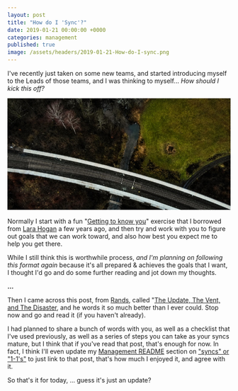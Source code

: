 ```yaml
---
layout: post
title: "How do I 'Sync'?"
date: 2019-01-21 00:00:00 +0000
categories: management
published: true
image: /assets/headers/2019-01-21-How-do-I-sync.png
---
```


I've recently just taken on some new teams, and started introducing myself to the Leads of those teams, and I was thinking to myself... _How should I kick this off?_

<!--description-->
![2019-01-21-How-do-I-Sync](/assets/headers/2019-01-21-How-do-I-sync.png)

Normally I start with a fun "[Getting to know you](https://management-handbook.hermens.com.au/now-the-real-stuff/templates/gettingtoknowyou)" exercise that I borrowed from [Lara Hogan](https://larahogan.me/blog/first-one-on-one-questions/) a few years ago, and then try and work with you to figure out goals that we can work toward, and also how best you expect me to help you get there.

While I still think this is worthwhile process, _and I'm planning on following this format again_ because it's all prepared & achieves the goals that I want, I thought I'd go and do some further reading and jot down my thoughts.

**...**

Then I came across this post, from [Rands](http://randsinrepose.com/about/), called "[The Update, The Vent, and The Disaster](http://randsinrepose.com/archives/the-update-the-vent-and-the-disaster/), and he words it so much better than I ever could. Stop now and go and read it (if you haven't already).

I had planned to share a bunch of words with you, as well as a checklist that I've used previously, as well as a series of steps you can take as your syncs mature, but I think that if you've read that post, that's enough for now. In fact, I think I'll even update my [Management README](https://management-handbook.hermens.com.au) section on ["syncs" or "1-1's"](https://management-handbook.hermens.com.au/now-the-real-stuff/templates/regular-syncs-and-1-1s) to just link to that post, that's how much I enjoyed it, and agree with it.

So that's it for today, ... guess it's just an update?

